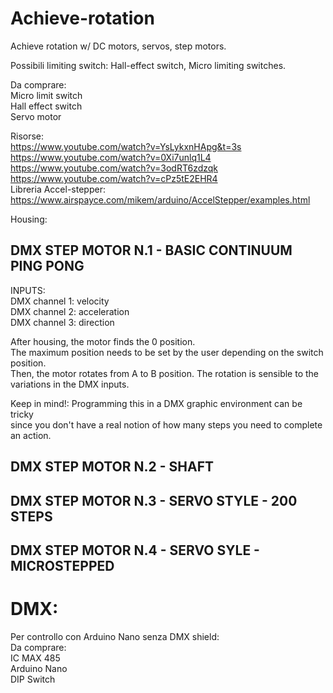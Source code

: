 # Achieve-rotation  
Achieve rotation w/ DC motors, servos, step motors.  
  
Possibili limiting switch: Hall-effect switch, Micro limiting switches.  

Da comprare:  
Micro limit switch  
Hall effect switch  
Servo motor  

Risorse:  
https://www.youtube.com/watch?v=YsLykxnHApg&t=3s  
https://www.youtube.com/watch?v=0Xi7unlq1L4  
https://www.youtube.com/watch?v=3odRT6zdzqk  
https://www.youtube.com/watch?v=cPz5tE2EHR4  
Libreria Accel-stepper: https://www.airspayce.com/mikem/arduino/AccelStepper/examples.html  

Housing:


## DMX STEP MOTOR N.1 - BASIC CONTINUUM PING PONG 

INPUTS:  
DMX channel 1: velocity   
DMX channel 2: acceleration  
DMX channel 3: direction  

After housing, the motor finds the 0 position.  
The maximum position needs to be set by the user depending on the switch position.  
Then, the motor rotates from A to B position. 
The rotation is sensible to the variations in the DMX inputs.

Keep in mind!:  Programming this in a DMX graphic environment can be tricky  
since you don't have a real notion of how many steps you need to complete an action.  

## DMX STEP MOTOR N.2 - SHAFT  
## DMX STEP MOTOR N.3 - SERVO STYLE - 200 STEPS  
## DMX STEP MOTOR N.4 - SERVO SYLE - MICROSTEPPED  

# DMX:  


Per controllo con Arduino Nano senza DMX shield:  
Da comprare:  
IC MAX 485  
Arduino Nano  
DIP Switch  





